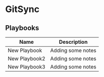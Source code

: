# GitSync

## Playbooks
|Name|Description|
|----|-----------|
|New Playbook|Adding some notes|
|New Playbook2|Adding some notes|
|New Playbook3|Adding some notes|

